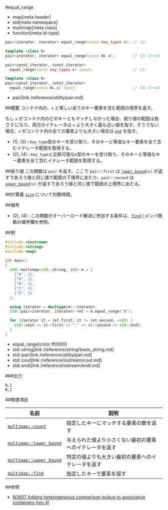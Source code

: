#equal_range
* map[meta header]
* std[meta namespace]
* multimap[meta class]
* function[meta id-type]

```cpp
pair<iterator, iterator> equal_range(const key_type& x); // (1)

template <class K>
pair<iterator, iterator> equal_range(const K& x);        // (2) C++14

pair<const_iterator, const_iterator>
  equal_range(const key_type& x) const;                  // (3)

template <class K>
pair<const_iterator, const_iterator>
  equal_range(const K& x) const;                         // (4) C++14
```
* pair[link /reference/utility/pair.md]

##概要
コンテナ内の、`x` と等しい全てのキー要素を含む範囲の境界を返す。

もし `x` がコンテナ内のどのキーともマッチしなかった場合、戻り値の範囲は長さ 0 になり、両方のイテレータは `x` より大きく最も近い値を指す。そうでない場合、`x` がコンテナ内の全ての要素よりも大きい場合は [`end`](/reference/map/multimap/end.md) を指す。

- (1), (3) : `key_type`型のキーを受け取り、そのキーと等価なキー要素を全て含むイテレータ範囲を取得する。
- (2), (4) : `key_type`と比較可能な`K`型のキーを受け取り、そのキーと等価なキー要素を全て含むイテレータ範囲を取得する。


##戻り値
この関数は `pair` を返す。ここで `pair::first` は [`lower_bound`](./lower_bound.md)`(x)` が返すであろう値と同じ値で範囲の下境界にあたり、`pair::second` は [`upper_bound`](/reference/map/multimap/upper_bound.md)`(x)` が返すであろう値と同じ値で範囲の上境界にあたる。


##計算量
[`size`](/reference/map/multimap/size.md) について対数時間。


##備考
- (2), (4) : この関数がオーバーロード解決に参加する条件は、[`find()`](./find.md)メンバ関数の備考欄を参照。


##例
```cpp
#include <iostream>
#include <string>
#include <map>

int main()
{
  std::multimap<std::string, int> m = {
    {"A", 3},
    {"B", 1},
    {"B", 2},
    {"C", 4},
    {"D", 5}
  };

  using iterator = decltype(m)::iterator;
  std::pair<iterator, iterator> ret = m.equal_range("B");

  for (iterator it = ret.first; it != ret.second; ++it) {
    std::cout << it->first << "," << it->second << std::endl;
  }
}
```
* equal_range[color ff0000]
* std::string[link /reference/string/basic_string.md]
* std::pair[link /reference/utility/pair.md]
* std::cout[link /reference/iostream/cout.md]
* std::endl[link /reference/ostream/endl.md]

###出力
```
B,1
B,2
```


##関連項目

| 名前 | 説明 |
|-------------------------------------------------------------------------------------------------|--------------------------------------------------------------------------------------|
| [`multimap::count`](/reference/map/multimap/count.md) | 指定したキーにマッチする要素の数を返す |
| [`multimap::lower_bound`](/reference/map/multimap/lower_bound.md) | 与えられた値より小さくない最初の要素へのイテレータを返す |
| [`multimap::upper_bound`](/reference/map/multimap/upper_bound.md) | 特定の値よりも大きい最初の要素へのイテレータを返す |
| [`multimap::find`](/reference/map/multimap/find.md) | 指定したキーで要素を探す |


##参照
- [N3657 Adding heterogeneous comparison lookup to associative containers (rev 4)](http://www.open-std.org/jtc1/sc22/wg21/docs/papers/2013/n3657.htm)

